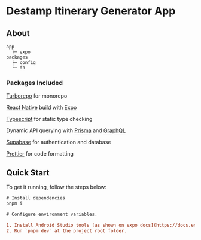 # Destamp Itinerary Generator App

## About

```
app
  ├─ expo
packages
  ├─ config
  └─ db
```
### Packages Included

[Turborepo](https://turbo.build/ "Named link title") for monorepo

[React Native](https://reactnative.dev/ "Named link title") build with [Expo](https://docs.expo.dev/ "Named link title")

[Typescript](https://www.typescriptlang.org/ "Named link title") for static type checking 

Dynamic API querying with [Prisma](https://www.prisma.io/ "Named link title") and [GraphQL](https://graphql.org/ "Named link title") 

[Supabase](https://supabase.com/ "Named link title") for authentication and database

[Prettier](https://prettier.io/ "Named link title") for code formatting


## Quick Start

To get it running, follow the steps below:

```diff
# Install dependencies
pnpm i

# Configure environment variables.

1. Install Android Studio tools [as shown on expo docs](https://docs.expo.dev/workflow/android-studio-emulator/).
2. Run `pnpm dev` at the project root folder.
